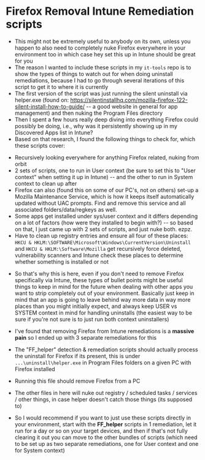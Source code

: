 # Firefox Removal Intune Remediation scripts

* This might not be extremely useful to anybody on its own, unless you happen to also need to completely nuke Firefox everywhere in your environment too in which case hey set this up in Intune should be great for you
* The reason I wanted to include these scripts in my `it-tools` repo is to show the types of things to watch out for when doing uninstall remediations, because I had to go through several iterations of this script to get it to where it is currently
* The first version of the script was just running the silent uninstall via helper.exe (found on: https://silentinstallhq.com/mozilla-firefox-122-silent-install-how-to-guide/ -- a good website in general for app management) and then nuking the Program Files directory
* Then I spent a few hours really deep diving into everything Firefox could possibly be doing, i.e., why was it persistently showing up in my Discovered Apps list in Intune?
* Based on that research, I found the following things to check for, which these scripts cover:

- Recursively looking everywhere for anything Firefox related, nuking from orbit
- 2 sets of scripts, one to run in User context (be sure to set this to "User context" when setting it up in Intune) -- and the other to run in System context to clean up after
- Firefox can also (found this on some of our PC's, not on others) set-up a Mozilla Maintenance Service, which is how it keeps itself automatically updated without UAC prompts. Find and remove this service and all associated folders/data/regkeys as well.
- Some apps get installed under sys/user context and it differs depending on a lot of factors (how were they installed to begin with?) -- so based on that, I just came up with 2 sets of scripts, and just nuke both. ezpz.
- Have to clean up registry entries and ensure all four of these places: `HKCU & HKLM:\SOFTWARE\Microsoft\Windows\CurrentVersion\Uninstall` and `HKCU & HKLM:\Software\Mozilla` get recursively force deleted, vulnerability scanners and Intune check these places to determine whether something is installed or not

* So that's why this is here, even if you don't need to remove Firefox specifically via Intune, these types of bullet points might be useful things to keep in mind for the future when dealing with other apps you want to strip completely out of your environment. Basically just keep in mind that an app is going to leave behind way more data in way more places than you might initially expect, and always keep USER vs SYSTEM context in mind for handling uninstalls (the easiest way to be sure if you're not sure is to just run both context uninstallers)

* I've found that removing Firefox from Intune remediations is a **massive pain** so I ended up with 3 separate remediations for this
* The "FF_helper" detection & remediation scripts should actually process the uninstall for Firefox if its present, this is under `...\uninstall\helper.exe` in Program Files folders on a given PC with Firefox installed
* Running this file should remove Firefox from a PC
* The other files in here will nuke out registry / scheduled tasks / services / other things, in case helper doesn't catch those things (its supposed to)
* So I would recommend if you want to just use these scripts directly in your environment, start with the **FF_helper** scripts in 1 remediation, let it run for a day or so on your target devices, and then if that's not fully clearing it out you can move to the other bundles of scripts (which need to be set up as two separate remediations, one for User context and one for System context)

